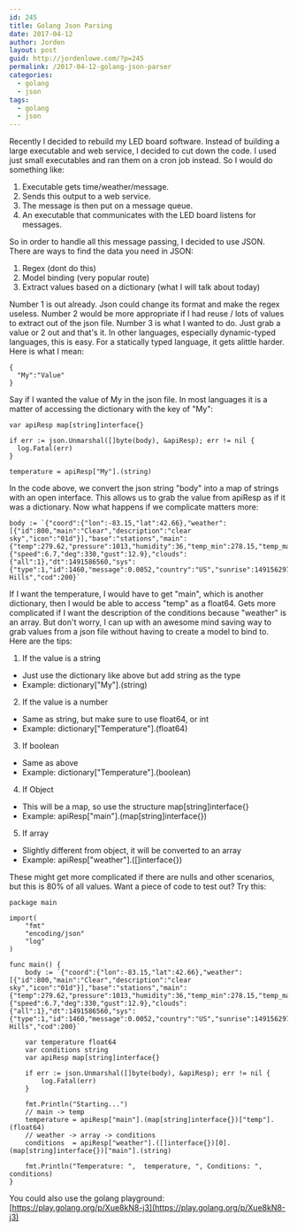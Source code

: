 ```yaml
---
id: 245
title: Golang Json Parsing
date: 2017-04-12
author: Jorden
layout: post
guid: http://jordenlowe.com/?p=245
permalink: /2017-04-12-golang-json-parser
categories:
  - golang
  - json
tags:
  - golang
  - json
---
```

Recently I decided to rebuild my LED board software.  Instead of building a large executable and web service, I decided to cut down the code.  I used just small executables and ran them on a cron job instead.  So I would do something like:

1.  Executable gets time/weather/message.
2.  Sends this output to a web service.
3.  The message is then put on a message queue.
4.  An executable that communicates with the LED board listens for messages.

So in order to handle all this message passing, I decided to use JSON.  There are ways to find the data you need in JSON:

1.  Regex (dont do this)
2.  Model binding (very popular route)
3.  Extract values based on a dictionary (what I will talk about today)

Number 1 is out already.  Json could change its format and make the regex useless.  Number 2 would be more appropriate if I had reuse / lots of values to extract out of the json file.  Number 3 is what I wanted to do.  Just grab a value or 2 out and that's it. In other languages, especially dynamic-typed languages, this is easy.  For a statically typed language, it gets alittle harder.  Here is what I mean:

```
{
  "My":"Value"
}
```

Say if I wanted the value of My in the json file.  In most languages it is a matter of accessing the dictionary with the key of "My":

```
var apiResp map[string]interface{}

if err := json.Unmarshal([]byte(body), &apiResp); err != nil {
  log.Fatal(err)
}

temperature = apiResp["My"].(string)
```

In the code above, we convert the json string "body" into a map of strings with an open interface.  This allows us to grab the value from apiResp as if it was a dictionary.  Now what happens if we complicate matters more:

```
body := `{"coord":{"lon":-83.15,"lat":42.66},"weather":[{"id":800,"main":"Clear","description":"clear sky","icon":"01d"}],"base":"stations","main":{"temp":279.62,"pressure":1013,"humidity":36,"temp_min":278.15,"temp_max":281.15},"visibility":16093,"wind":{"speed":6.7,"deg":330,"gust":12.9},"clouds":{"all":1},"dt":1491586560,"sys":{"type":1,"id":1460,"message":0.0052,"country":"US","sunrise":1491562970,"sunset":1491610001},"id":5007402,"name":"Rochester Hills","cod":200}`
```

If I want the temperature, I would have to get "main", which is another dictionary, then I would be able to access "temp" as a float64.  Gets more complicated if I want the description of the conditions because "weather" is an array.  But don't worry, I can up with an awesome mind saving way to grab values from a json file without having to create a model to bind to.  Here are the tips:

1.  If the value is a string
 *  Just use the dictionary like above but add string as the type
 *  Example: dictionary["My"].(string)
2.  If the value is a number
 *  Same as string, but make sure to use float64, or int
 *  Example: dictionary["Temperature"].(float64)
3.  If boolean
 *  Same as above
 *  Example: dictionary["Temperature"].(boolean)
4.  If Object
 *  This will be a map, so use the structure map[string]interface{}
 *  Example: apiResp["main"].(map[string]interface{})
5.  If array
 *  Slightly different from object, it will be converted to an array
 *  Example: apiResp["weather"].([]interface{})

These might get more complicated if there are nulls and other scenarios, but this is 80% of all values.  Want a piece of code to test out?  Try this:

```
package main

import(
	"fmt"
	"encoding/json"
	"log"
)

func main() {
	body := `{"coord":{"lon":-83.15,"lat":42.66},"weather":[{"id":800,"main":"Clear","description":"clear sky","icon":"01d"}],"base":"stations","main":{"temp":279.62,"pressure":1013,"humidity":36,"temp_min":278.15,"temp_max":281.15},"visibility":16093,"wind":{"speed":6.7,"deg":330,"gust":12.9},"clouds":{"all":1},"dt":1491586560,"sys":{"type":1,"id":1460,"message":0.0052,"country":"US","sunrise":1491562970,"sunset":1491610001},"id":5007402,"name":"Rochester Hills","cod":200}`

	var temperature float64
	var conditions string
	var apiResp map[string]interface{}

	if err := json.Unmarshal([]byte(body), &apiResp); err != nil {
		log.Fatal(err)
	}

	fmt.Println("Starting...")
	// main -> temp
	temperature = apiResp["main"].(map[string]interface{})["temp"].(float64)
	// weather -> array -> conditions
	conditions  = apiResp["weather"].([]interface{})[0].(map[string]interface{})["main"].(string)

	fmt.Println("Temperature: ",  temperature, ", Conditions: ", conditions)
}
```

You could also use the golang playground: [https://play.golang.org/p/Xue8kN8-j3](https://play.golang.org/p/Xue8kN8-j3)
